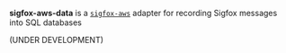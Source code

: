 **sigfox-aws-data** is a [`sigfox-aws`](https://www.npmjs.com/package/sigfox-aws) adapter for recording Sigfox messages into SQL databases

(UNDER DEVELOPMENT)
